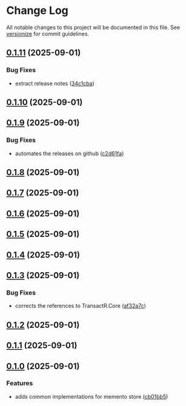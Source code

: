 # Change Log

All notable changes to this project will be documented in this file. See [versionize](https://github.com/versionize/versionize) for commit guidelines.

<a name="0.1.11"></a>
## [0.1.11](https://www.github.com/lucafabbri/TransactR/releases/tag/v0.1.11) (2025-09-01)

### Bug Fixes

* extract release notes ([34c1cba](https://www.github.com/lucafabbri/TransactR/commit/34c1cbad279a6ebdce64a95b76308b3fd30ef16d))

<a name="0.1.10"></a>
## [0.1.10](https://www.github.com/lucafabbri/TransactR/releases/tag/v0.1.10) (2025-09-01)

<a name="0.1.9"></a>
## [0.1.9](https://www.github.com/lucafabbri/TransactR/releases/tag/v0.1.9) (2025-09-01)

### Bug Fixes

* automates the releases on github ([c2d61fa](https://www.github.com/lucafabbri/TransactR/commit/c2d61fab60d2b67811479d707855547fb525f753))

<a name="0.1.8"></a>
## [0.1.8](https://www.github.com/lucafabbri/TransactR/releases/tag/v0.1.8) (2025-09-01)

<a name="0.1.7"></a>
## [0.1.7](https://www.github.com/lucafabbri/TransactR/releases/tag/v0.1.7) (2025-09-01)

<a name="0.1.6"></a>
## [0.1.6](https://www.github.com/lucafabbri/TransactR/releases/tag/v0.1.6) (2025-09-01)

<a name="0.1.5"></a>
## [0.1.5](https://www.github.com/lucafabbri/TransactR/releases/tag/v0.1.5) (2025-09-01)

<a name="0.1.4"></a>
## [0.1.4](https://www.github.com/lucafabbri/TransactR/releases/tag/v0.1.4) (2025-09-01)

<a name="0.1.3"></a>
## [0.1.3](https://www.github.com/lucafabbri/TransactR/releases/tag/v0.1.3) (2025-09-01)

### Bug Fixes

* corrects the references to TransactR.Core ([af32a7c](https://www.github.com/lucafabbri/TransactR/commit/af32a7c227d934e228fc3a9087231f0793673d8f))

<a name="0.1.2"></a>
## [0.1.2](https://www.github.com/lucafabbri/TransactR/releases/tag/v0.1.2) (2025-09-01)

<a name="0.1.1"></a>
## [0.1.1](https://www.github.com/lucafabbri/TransactR/releases/tag/v0.1.1) (2025-09-01)

<a name="0.1.0"></a>
## [0.1.0](https://www.github.com/lucafabbri/TransactR/releases/tag/v0.1.0) (2025-09-01)

### Features

* adds common implementations for memento store ([cb01bb5](https://www.github.com/lucafabbri/TransactR/commit/cb01bb54832e638dae394471ecf2f149522049c9))


